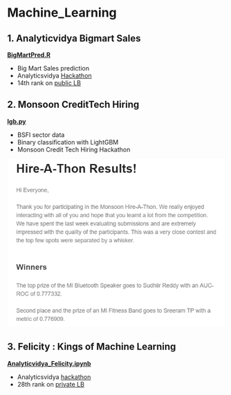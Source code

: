 # Machine_Learning

## 1. Analyticvidya Bigmart Sales
[**BigMartPred.R**](https://github.com/sudhiir43/Machine_Learning/blob/master/BigMartPred.R)

- Big Mart Sales prediction 
- Analyticsvidya [Hackathon](https://datahack.analyticsvidhya.com/contest/practice-problem-big-mart-sales-iii/)
- 14th rank on [public LB](https://datahack.analyticsvidhya.com/contest/practice-problem-big-mart-sales-iii/lb)

## 2. Monsoon CreditTech Hiring
[**lgb.py**](https://github.com/sudhiir43/Machine_Learning/blob/master/lgb.py)
- BSFI sector data
- Binary classification with LightGBM
- Monsoon Credit Tech Hiring Hackathon

<img src="https://github.com/sudhiir43/Machine_Learning/blob/master/results.PNG">

## 3. Felicity : Kings of Machine Learning
[**Analyticvidya_Felicity.ipynb**](https://github.com/sudhiir43/Machine_Learning/blob/master/Analyticvidya_Felicity.ipynb)
- Analyticsvidya [hackathon](https://datahack.analyticsvidhya.com/contest/kings-of-machine-learning/)
- 28th rank on [private LB](https://datahack.analyticsvidhya.com/contest/kings-of-machine-learning/pvt_lb)
